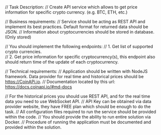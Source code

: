 // Task Description:
// Create API service which allows to get price information for specific crypto currency. (e.g. BTC, ETH, etc.)

// Business requirements:
// Service should be acting as REST API and implement its best practices. Default format for returned data should be JSON.
// Information about cryptocurrencies should be stored in database. (Only stored)

// You should implement the following endpoints:
// 1. Get list of supported crypto currencies.                                      
// 2. Get price information for specific cryptocurrency(s), this endpoint also should return time of the update of each cryptocurrency.

// Technical requirements:
// Application should be written with NodeJS framework. Data provider for real time and historical prices should be https://CoinAPi.io. 
// Documentation located by this url: https://docs.coinapi.io/#md-docs

// For the historical prices you should use REST API, and for the real time data you need to use WebSocket API.
// API Key can be obtained via data provider website, they have FREE plan which should be enough to do the task.
// All configuration files required to run the service should be provided within the code.
// You should provide the ability to run entire solution via Docker.
// Procedure of running the application must be documented and provided within the solution.